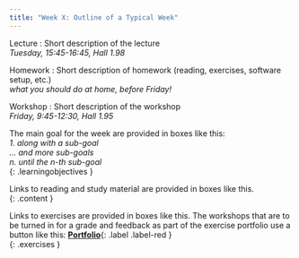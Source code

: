 ```yaml
---
title: "Week X: Outline of a Typical Week"
---
```


<!-- This will make a piece of text, followed by a button that is a hyperlink that opens in a new tab -->
<!-- In-Class Session <a href="https://tudelft-citg.github.io/HOS-prob-design/homework/HW_05_assignment.html" target="_blank">HW 5 Due</a>{: .label .label-red } -->

Lecture
: Short description of the lecture
  <br><em>Tuesday, 15:45-16:45, Hall 1.98</em>

Homework
: Short description of homework (reading, exercises, software setup, etc.)
  <br><em>what you should do at home, before Friday!</em>

Workshop
: Short description of the workshop
  <br><em>Friday, 9:45-12:30, Hall 1.95</em>

<!-- Holidays
: None -->

The main goal for the week are provided in boxes like this: <br>
<i>1. along with a sub-goal</i> <br>
<i>... and more sub-goals</i><br>
<i>n. until the n-th sub-goal</i><br>
{: .learningobjectives }

Links to reading and study material are provided in boxes like this.<br>
{: .content }

Links to exercises are provided in boxes like this. The workshops that are to be turned in for a grade and feedback as part of the exercise portfolio use a button like this: <a href="x" target="_blank"><b>Portfolio</b></a>{: .label .label-red }<br> 
{: .exercises }
